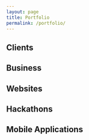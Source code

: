 ```yaml
---
layout: page
title: Portfolio
permalink: /portfolio/
---
```


## Clients

## Business

## Websites

## Hackathons

## Mobile Applications